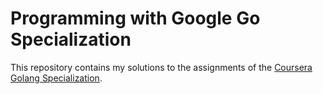 # Programming with Google Go Specialization

This repository contains my solutions to the assignments of the [Coursera Golang Specialization](https://www.coursera.org/specializations/google-golang).



